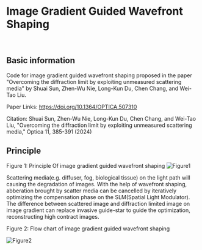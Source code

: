 # Image Gradient Guided Wavefront Shaping
​
## Basic information

Code for image gradient guided wavefront shaping proposed in the paper "Overcoming the diffraction limit by exploiting unmeasured scattering media" by Shuai Sun, Zhen-Wu Nie, Long-Kun Du, Chen Chang, and Wei-Tao Liu.

Paper Links: https://doi.org/10.1364/OPTICA.507310

​Citation: Shuai Sun, Zhen-Wu Nie, Long-Kun Du, Chen Chang, and Wei-Tao Liu, "Overcoming the diffraction limit by exploiting unmeasured scattering media," Optica 11, 385-391 (2024) 

## Principle

Figure 1: Principle Of image gradient guided wavefront shaping
![Figure1](https://github.com/Peakmit/Image-gradient-guided-wavefront-shaping/assets/46422710/079af191-4da0-4841-a161-77b75dfbcdda)



Scattering media(e.g. diffuser, fog, biological tissue) on the light path will causing the degradation of images. With the help of wavefront shaping, abberation brought by scatter media can be cancelled by iteratively optimizing the compensation phase on the SLM(Spatial Light Modulator). The difference between scattered image and diffraction limited image on image gradient can replace invasive guide-star to guide the optimization, reconstructing high contract images.

Figure 2: Flow chart of image gradient guided wavefront shaping

![Figure2](https://github.com/Peakmit/Image-gradient-guided-wavefront-shaping/assets/46422710/abc481e6-64e9-4e59-beaa-2d187d90262e)





